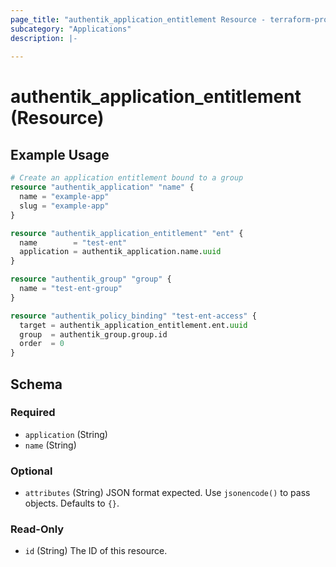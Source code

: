 ```yaml
---
page_title: "authentik_application_entitlement Resource - terraform-provider-authentik"
subcategory: "Applications"
description: |-
  
---
```


# authentik_application_entitlement (Resource)



## Example Usage

```terraform
# Create an application entitlement bound to a group
resource "authentik_application" "name" {
  name = "example-app"
  slug = "example-app"
}

resource "authentik_application_entitlement" "ent" {
  name        = "test-ent"
  application = authentik_application.name.uuid
}

resource "authentik_group" "group" {
  name = "test-ent-group"
}

resource "authentik_policy_binding" "test-ent-access" {
  target = authentik_application_entitlement.ent.uuid
  group  = authentik_group.group.id
  order  = 0
}
```

<!-- schema generated by tfplugindocs -->
## Schema

### Required

- `application` (String)
- `name` (String)

### Optional

- `attributes` (String) JSON format expected. Use `jsonencode()` to pass objects. Defaults to `{}`.

### Read-Only

- `id` (String) The ID of this resource.
